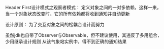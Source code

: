 Header First设计模式之观察者模式：
定义对象之间的一对多依赖，这样一来，当一个对象状态改变时，它的所有依赖都将收到通知并自动更新

设计原则：
为了交互对象之间的松耦合设计而努力

虽然jdk也自带了Observer与Observable，但不建议使用，其违反了多用组合，少用继承设计规则
从该气象站实例中，得不到正确的通知结果